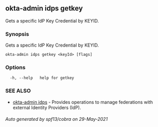 ## okta-admin idps getkey

Gets a specific IdP Key Credential by KEYID.

### Synopsis

Gets a specific IdP Key Credential by KEYID.

```
okta-admin idps getkey <keyId> [flags]
```

### Options

```
  -h, --help   help for getkey
```

### SEE ALSO

* [okta-admin idps](okta-admin_idps.md)	 - Provides operations to manage federations with external Identity Providers (IdP).

###### Auto generated by spf13/cobra on 29-May-2021
